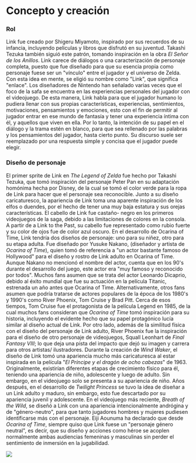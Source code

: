 # Concepto y creación

### Rol 
Link fue creado por Shigeru Miyamoto, inspirado por sus recuerdos de su infancia, incluyendo peliculas y libros que disfrutó en su juventud. Takashi Tezuka también siguió este patrón, tomando inspiración en la obra _El Señor de los Anillos_.
Link carece de diálogos o una caracterización de personaje completa, puesto que fue diseñado para que su esencia propia como personaje fuese ser un "vínculo" entre el jugador y el universo de Zelda. Con esta idea en mente, se eligió su nombre como "Link", que significa "enlace". Los diseñadores de Nintendo han señalado varias veces que el foco de la safa se encuentra en las experiencias personales del jugador con el videojuego. De esta manera, Link habla para que el jugador humano lo pudiera llenar con sus propias características, experiencias, sentimientos, motivaciones, pensamientos y emociones, esto con el fin de permitir al jugador entrar en ese mundo de fantasía y tener una experiencia íntima con él, y aquellos que viven en ella. Por lo tanto, la intención de su papel en el diálogo y la trama estén en blanco, para que sea rellenado por las palabras y los pensamientos del jugador, hasta cierto punto. Su discurso suele ser reemplazado por una respuesta simple y concisa que el jugador puede elegir.

### Diseño de personaje
El primer sprite de Link en _The Legend of Zelda_ fue hecho por Takashi Tezuka, que tomó inspiración del personaje Peter Pan en su adaptación homónima hecha por Disney, de la cual se tomó el color verde para la ropa de Link para hacer que el personaje sea reconocible. Junto a su diseño caricaturesco, la apariencia de Link toma una aparente inspiración de los elfos o duendes, por el hecho de tener una muy baja estatura y sus orejas características. El cabello de Link fue castaño- negro en los primeros videojuegos de la saga, debido a las limitaciones de colores en la consola. A partir de a Link to the Past, su cabello fue representado como rubio fuerte y su color de ojos fue de color azul oscuro.
En el desarrollo de Ocarina of Time, Link tendría dos diseños de personaje: uno para su niñez, otro para su etapa adulta. Fue diseñado por Yusuke Nakano, (diseñador y artista de _Ocarina of Time_), quien tomó de referencia a "un actor bastante famoso de Hollywood" para el diseño y rostro de Link adulto en Ocarina of Time. Aunque Nakano no mencionó el nombre del actor, cuenta que en los 90's durante el desarrollo del juego, este actor era "muy famoso y reconocido por todos". Muchos fans asumen que se trata del actor Leonardo Dicaprio, debido al éxito mundial que fue su actuación en la película Titanic, estrenada un año antes que Ocarina of Time. Alternativamente, otros fans asumen que podría tratarse de actores populares de la época de los 1980's y 1990's como River Phoenix, Tom Cruise y Brad Pitt. Cerca de esos tiempos, Tom Cruise fue el protagonista de la película Legend en 1985, de la cual muchos fans consideran que _Ocarina of Time_ tomó inspiración para su historia, incluyendo el evidente hecho que su papel protagónico lucía similar al diseño actual de Link. Por otro lado, además de la similitud física con el diseño del personaje de Link adulto, River Phoenix fue la inspiración para el diseño de otro personaje de videojuegos, Squall Leonhart de _Final Fantasy VIII_; lo que deja una pista del impacto que dejó su imagen y carrera para otros artistas/ ilustradores.
Durante la creación de _Wind Waker_, el diseño de Link tomó una apariencia mucho más caricaturesca al estar inspirada en la película "_El Príncipe y el dragón de ocho cabezas_" de 1963. Originalmente, existirían diferentes etapas de crecimiento físico para él, teniendo una apariencia de niño, adolescente y luego de adulto. Sin embargo, en el videojuego solo se presenta a su apariencia de niño.
Años después, en el desarrollo de _Twilight Princess_ se tuvo la idea de diseñar a un Link adulto y maduro, sin embargo, esto fue descartado por su apariencia juvenil y adolescente. En el videojuego más reciente, _Breath of the Wild_, se diseñó a Link con una apariencia intencionalmente andrógina y de "género-neutro", para que tanto jugadores hombres y mujeres pudiesen identificarse más con el personaje. Eiji Aounuma ha declarado que desde _Ocarina of Time_, siempre quiso que Link fuese un "personaje género neutral", es decir, que su diseño y acciones como héroe se acoplen normalmente ambas audiencias femeninas y masculinas sin perder el sentimiento de inmersión en la jugabilidad.

![](https://github.com/FabianDz/git_gihub_gen43/blob/master/img/conceptoLink.png)
